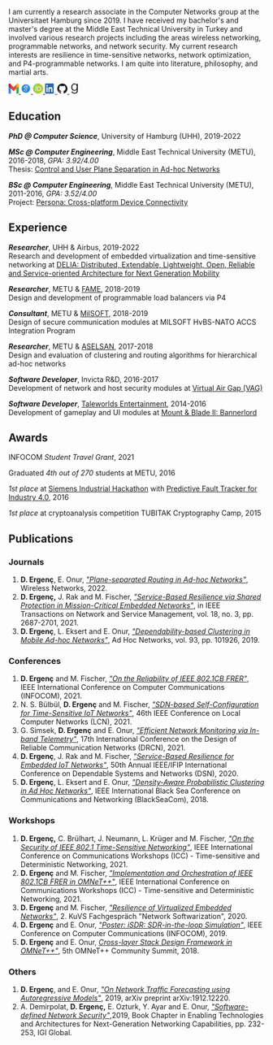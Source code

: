 I am currently a research associate in the Computer Networks group at the Universitaet Hamburg since 2019. I have received my bachelor's and master's degree at the Middle East Technical University in Turkey and involved various research projects including the areas wireless networking, programmable networks, and network security. My current research interests are resilience in time-sensitive networks, network optimization, and P4-programmable networks. I am quite into literature, philosophy, and martial arts. 

<a href="mailto:doganalp.ergenc@uni-hamburg.de"><img src="img/gmail.svg" width="20" height="20"> </a>
<a href="https://scholar.google.com/citations?user=kC44dDsAAAAJ&hl=en"><img src="img/scholar.svg" width="20" height="20"> </a>
<a href="https://orcid.org/0000-0003-4640-031X"><img src="img/orcid.svg" width="20" height="20"> </a>
<a href="https://linkedin.com/in/doğanalp-ergenç-89ba3b226"><img src="img/linkedin.png" width="20" height="20"> </a>
<a href="https://github.com/dergenc"><img src="img/github.png" width="20" height="20"> </a>
<a href="https://www.goodreads.com/user/show/112982769-doganalp-ergenc"><img src="img/goodreads.svg" width="20" height="20"> </a>

## Education

_**PhD @ Computer Science**_, University of Hamburg (UHH), 2019-2022

_**MSc @ Computer Engineering**_, Middle East Technical University (METU), 2016-2018, _GPA: 3.92/4.00_ \
Thesis: [Control and User Plane Separation in Ad-hoc Networks](https://open.metu.edu.tr/handle/11511/27577)

_**BSc @ Computer Engineering**_, Middle East Technical University (METU), 2011-2016, _GPA: 3.52/4.00_ \
Project: [Persona: Cross-platform Device Connectivity](https://senior.ceng.metu.edu.tr/2016/codemans/)

## Experience

_**Researcher**_, UHH & Airbus, 2019-2022 \
Research and development of embedded virtualization and time-sensitive networking at [DELIA: Distributed, Extendable, Lightweight, Open, Reliable and Service-oriented Architecture for Next Generation Mobility](https://delia-project.com/)

_**Researcher**_, METU & [FAME](https://www.famecrypt.com.tr/), 2018-2019 \
Design and development of programmable load balancers via P4

_**Consultant**_, METU & [MilSOFT](https://www.milsoft.com.tr/index.php/home/), 2018-2019 \
Design of secure communication modules at MILSOFT HvBS-NATO ACCS Integration Program
 
_**Researcher**_, METU & [ASELSAN](https://www.aselsan.com.tr/en), 2017-2018 \
Design and evaluation of clustering and routing algorithms for hierarchical ad-hoc networks

_**Software Developer**_, Invicta R&D, 2016-2017 \
Development of network and host security modules at [Virtual Air Gap (VAG)](https://patents.google.com/patent/WO2009075656A1/ja)

_**Software Developer**_, [Taleworlds Entertainment](https://www.taleworlds.com/), 2014-2016 \
Development of gameplay and UI modules at [Mount & Blade II: Bannerlord](https://store.steampowered.com/app/261550/Mount__Blade_II_Bannerlord/)

## Awards

INFOCOM _Student Travel Grant_, 2021 

Graduated _4th out of 270_ students at METU, 2016 

_1st place_ at [Siemens Industrial Hackathon](https://www.endustri40.com/siemens-hackathon-yarismasinin-kazananlari-belli-oldu/) with [Predictive Fault Tracker for Industry 4.0](https://github.com/TeamProxima/predictive-fault-tracker), 2016

_1st place_ at cryptoanalysis competition TUBITAK Cryptography Camp, 2015

## Publications

### Journals

1. **D. Ergenç**, E. Onur, [_"Plane-separated Routing in Ad-hoc Networks"_](https://doi.org/10.1007/s11276-021-02824-7), Wireless Networks, 2022.
2. **D. Ergenç,** J. Rak and M. Fischer, [_"Service-Based Resilience via Shared Protection in Mission-Critical Embedded Networks"_](https://ieeexplore.ieee.org/stamp/stamp.jsp?arnumber=9364283), in IEEE Transactions on Network and Service Management, vol. 18, no. 3, pp. 2687-2701, 2021.
3. **D. Ergenç**, L. Eksert and E. Onur, [_"Dependability-based Clustering in Mobile Ad-hoc Networks"_](https://www.sciencedirect.com/science/article/pii/S1570870518306929), Ad Hoc Networks, vol. 93, pp. 101926, 2019.

### Conferences

1. **D. Ergenç** and M. Fischer, [_"On the Reliability of IEEE 802.1CB FRER"_](https://ieeexplore.ieee.org/abstract/document/9488750), IEEE International Conference on Computer Communications (INFOCOM), 2021.
2. N. S. Bülbül, **D. Ergenç** and M. Fischer, [_"SDN-based Self-Configuration for Time-Sensitive IoT Networks"_](https://ieeexplore.ieee.org/document/9524979), 46th IEEE Conference on Local Computer Networks (LCN), 2021.
3. G. Simsek, **D. Ergenç** and E. Onur, [_"Efficient Network Monitoring via In-band Telemetry"_](https://ieeexplore.ieee.org/abstract/document/9477344), 17th International Conference on the Design of Reliable Communication Networks (DRCN), 2021.
4. **D. Ergenç**, J. Rak and M. Fischer, [_"Service-Based Resilience for Embedded IoT Networks"_](https://ieeexplore.ieee.org/abstract/document/9153441), 50th Annual IEEE/IFIP International Conference on Dependable Systems and Networks (DSN), 2020.
5. **D. Ergenç**, L. Eksert and E. Onur, [_"Density-Aware Probabilistic Clustering in Ad Hoc Networks"_](https://ieeexplore.ieee.org/abstract/document/8433605), IEEE International Black Sea Conference on Communications and Networking (BlackSeaCom), 2018.

### Workshops

1. **D. Ergenç,** C. Brülhart, J. Neumann, L. Krüger and M. Fischer, [_"On the Security of IEEE 802.1 Time-Sensitive Networking"_](https://ieeexplore.ieee.org/abstract/document/9473542), IEEE International Conference on Communications Workshops (ICC) - Time-sensitive and Deterministic Networking, 2021.
2. **D. Ergenç** and M. Fischer, [_"Implementation and Orchestration of IEEE 802.1CB FRER in OMNeT++"_](https://ieeexplore.ieee.org/abstract/document/9473722), IEEE International Conference on Communications Workshops (ICC) - Time-sensitive and Deterministic Networking, 2021.
3. **D. Ergenç** and M. Fischer, [_"Resilience of Virtualized Embedded Networks"_](https://core.ac.uk/reader/322886120), 2. KuVS Fachgespräch "Network Softwarization", 2020.
4. **D. Ergenç** and E. Onur, [_"Poster: iSDR: SDR-in-the-loop Simulation"_](https://ieeexplore.ieee.org/abstract/document/8845297), IEEE Conference on Computer Communications (INFOCOM), 2019.
5. **D. Ergenç** and E. Onur, [_Cross-layer Stack Design Framework in OMNeT++"_](https://open.metu.edu.tr/bitstream/handle/11511/43309/index.pdf), 5th OMNeT++ Community Summit, 2018.

### Others

1. **D. Ergenç**, and E. Onur, [_"On Network Traffic Forecasting using Autoregressive Models"_](https://arxiv.org/pdf/1912.12220), 2019, arXiv preprint arXiv:1912.12220.
2. A. Demirpolat, **D. Ergenç,** E. Ozturk, Y. Ayar and E. Onur, [_"Software-defined Network Security"_](https://www.igi-global.com/chapter/software-defined-network-security/214814),2019, Book Chapter in Enabling Technologies and Architectures for Next-Generation Networking Capabilities, pp. 232-253, IGI Global.

<!-- Global site tag (gtag.js) - Google Analytics -->
<script async src="https://www.googletagmanager.com/gtag/js?id=G-CPCP5MQ1S6"></script>
<script>
  window.dataLayer = window.dataLayer || [];
  function gtag(){dataLayer.push(arguments);}
  gtag('js', new Date());

  gtag('config', 'G-CPCP5MQ1S6');
</script>

<meta name="google-site-verification" content="IriHJnW72geya_zmeEwQQqwy850MJHJJSE0lrq7sLV4" />

